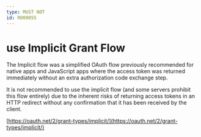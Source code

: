 ```yaml
---
type: MUST NOT
id: R000055
---
```


# use Implicit Grant Flow

The Implicit flow was a simplified OAuth flow previously recommended for native apps and JavaScript apps where the access token was returned immediately without an extra authorization code exchange step.

It is not recommended to use the implicit flow (and some servers prohibit this flow entirely) due to the inherent risks of returning access tokens in an HTTP redirect without any confirmation that it has been received by the client.

[https://oauth.net/2/grant-types/implicit/](https://oauth.net/2/grant-types/implicit/)
